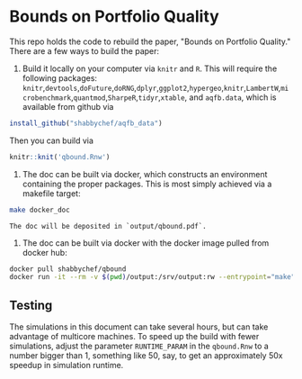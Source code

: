 
# Bounds on Portfolio Quality

This repo holds the code to rebuild the paper, "Bounds on Portfolio Quality." 
There are a few ways to build the paper:

1. Build it locally on your computer via `knitr` and `R`. This will require
the following packages:
`knitr`,`devtools`,`doFuture`,`doRNG`,`dplyr`,`ggplot2`,`hypergeo`,`knitr`,`LambertW`,`microbenchmark`,`quantmod`,`SharpeR`,`tidyr`,`xtable`,
and `aqfb.data`, which is available from github via
```r
install_github("shabbychef/aqfb_data")
```
Then you can build via
```r
knitr::knit('qbound.Rnw')
```
1. The doc can be built via docker, which constructs an environment containing the proper
	 packages. This is most simply achieved via a makefile target:
 ```bash
make docker_doc
```
	The doc will be deposited in `output/qbound.pdf`.

1. The doc can be built via docker with the docker image pulled from docker hub:
 ```bash
docker pull shabbychef/qbound
docker run -it --rm -v $(pwd)/output:/srv/output:rw --entrypoint="make" shabbychef/qbound "doc"
```


## Testing

The simulations in this document can take several hours, but can take advantage of multicore
machines. To speed up the build with fewer simulations, adjust the parameter
`RUNTIME_PARAM` in the `qbound.Rnw` to a number bigger than 1, something like 50, say,
to get an approximately 50x speedup in simulation runtime. 


